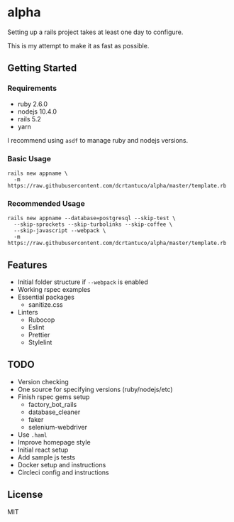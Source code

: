 # alpha

Setting up a rails project takes at least one day to configure.

This is my attempt to make it as fast as possible.

## Getting Started

### Requirements

- ruby 2.6.0
- nodejs 10.4.0
- rails 5.2
- yarn

I recommend using `asdf` to manage ruby and nodejs versions.

### Basic Usage

```
rails new appname \
  -m https://raw.githubusercontent.com/dcrtantuco/alpha/master/template.rb
```

### Recommended Usage

```
rails new appname --database=postgresql --skip-test \
  --skip-sprockets --skip-turbolinks --skip-coffee \
  --skip-javascript --webpack \
  -m https://raw.githubusercontent.com/dcrtantuco/alpha/master/template.rb
```

## Features

- Initial folder structure if `--webpack` is enabled
- Working rspec examples
- Essential packages
  - sanitize.css
- Linters
  - Rubocop
  - Eslint
  - Prettier
  - Stylelint

## TODO

- Version checking
- One source for specifying versions (ruby/nodejs/etc)
- Finish rspec gems setup
  - factory_bot_rails
  - database_cleaner
  - faker
  - selenium-webdriver
- Use `.haml`
- Improve homepage style
- Initial react setup
- Add sample js tests
- Docker setup and instructions
- Circleci config and instructions

## License

MIT
